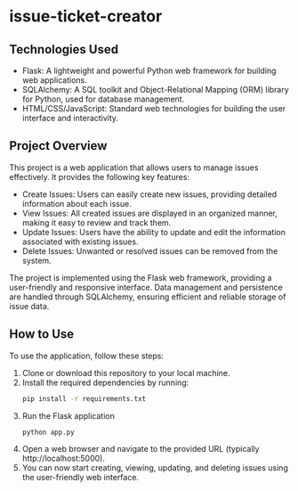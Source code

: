 # issue-ticket-creator

## Technologies Used
- Flask: A lightweight and powerful Python web framework for building web applications.
- SQLAlchemy: A SQL toolkit and Object-Relational Mapping (ORM) library for Python, used for database management.
- HTML/CSS/JavaScript: Standard web technologies for building the user interface and interactivity.

## Project Overview
This project is a web application that allows users to manage issues effectively. It provides the following key
features:

- Create Issues: Users can easily create new issues, providing detailed information about each issue.
- View Issues: All created issues are displayed in an organized manner, making it easy to review and track them.
- Update Issues: Users have the ability to update and edit the information associated with existing issues.
- Delete Issues: Unwanted or resolved issues can be removed from the system.

The project is implemented using the Flask web framework, providing a user-friendly and responsive interface. Data
management and persistence are handled through SQLAlchemy, ensuring efficient and reliable storage of issue data.

## How to Use
To use the application, follow these steps:

1. Clone or download this repository to your local machine. 
1. Install the required dependencies by running:
    ```bash
    pip install -r requirements.txt
    ```
1. Run the Flask application
    ```bash
    python app.py
    ```
1. Open a web browser and navigate to the provided URL (typically http://localhost:5000).
1. You can now start creating, viewing, updating, and deleting issues using the user-friendly web interface.
